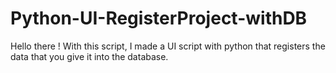 # Python-UI-RegisterProject-withDB
Hello there ! With this script, I made a UI script with python that registers the data that you give it into the database.
